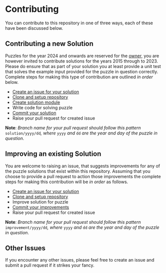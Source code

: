 # Contributing
You can contribute to this repository in one of three ways, each of these have been
discussed below.

## Contributing a new Solution
Puzzles for the year 2024 and onwards are reserved for the [owner](https://github.com/atifcppprogrammer),
you are however invited to contribute solutions for the years 2015 through to 2023.
Please do ensure that as part of your solution you at least provide a unit test that 
solves the example input provided for the puzzle in question correctly. Complete 
steps for making this type of contribution are outlined _in order_ below.

- [Create an issue for your solution](https://github.com/atifcppprogrammer/advent-of-golang/issues/new)
- [Clone and setup repository](DEVELOPMENT_SETUP.md#requirements-and-initial-setup)
- [Create solution module](DEVELOPMENT_SETUP.md#init)
- Write code for solving puzzle
- [Commit your solution](DEVELOPMENT_SETUP.md#solution)
- Raise your pull request for created issue 


**Note**: _Branch name for your pull request should follow this pattern_ 
`solution/yyyy/dd`_, where_ `yyyy` _and_ `dd` _are the year and day of the puzzle in_
_question_.

## Improving an existing Solution
You are welcome to raising an issue, that suggests improvements for any of the puzzle
solutions that exist within this repository. Assuming that you choose to provide a 
pull request to action those improvements the complete steps for making this contribution 
will be _in order_ as follows.

- [Create an issue for your solution](https://github.com/atifcppprogrammer/advent-of-golang/issues/new)
- [Clone and setup repository](DEVELOPMENT_SETUP.md#requirements-and-initial-setup)
- Improve solution for puzzle
- [Commit your improvements](DEVELOPMENT_SETUP.md#improve)
- Raise your pull request for created issue 

**Note**: _Branch name for your pull request should follow this pattern_ 
`improvement/yyyy/dd`_, where_ `yyyy` _and_ `dd` _are the year and day of the puzzle in_
_question_.

## Other Issues 
If you encounter any other issues, please feel free to create an issue and submit a 
pull request if it strikes your fancy.
